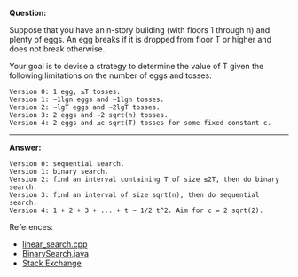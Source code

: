 **Question:** 

Suppose that you have an n-story building (with floors 1 through n) and plenty of eggs. An egg breaks if it is dropped from floor T or higher and does not break otherwise. 

Your goal is to devise a strategy to determine the value of T given the following limitations on the number of eggs and tosses:
    
    Version 0: 1 egg, ≤T tosses.    
    Version 1: ∼1lgn eggs and ∼1lgn tosses.    
    Version 2: ∼lgT eggs and ∼2lgT tosses.    
    Version 3: 2 eggs and ∼2 sqrt(n) tosses.    
    Version 4: 2 eggs and ≤c sqrt(T) tosses for some fixed constant c.
          
---          
          
**Answer:** 

    Version 0: sequential search.
    Version 1: binary search.
    Version 2: find an interval containing T of size ≤2T, then do binary search.
    Version 3: find an interval of size sqrt(n), then do sequential search. 
    Version 4: 1 + 2 + 3 + ... + t ∼ 1/2 t^2. Aim for c = 2 sqrt(2). 

References: 

* [linear_search.cpp](https://github.com/10adnan75/DSA/blob/main/Algorithms/Searching/linear_search.cpp)           
* [BinarySearch.java](https://github.com/10adnan75/DSA/blob/main/Algorithms/Searching/Binary%20search/BinarySearch.java)
* [Stack Exchange](https://math.stackexchange.com/questions/835582/egg-drop-problem)
